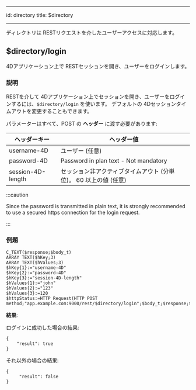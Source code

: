 - - -
id: directory title: $directory
- - -

ディレクトリは RESTリクエストを介したユーザーアクセスに対応します。


## $directory/login

4Dアプリケーション上で RESTセッションを開き、ユーザーをログインします。

### 説明

RESTを介して 4Dアプリケーション上でセッションを開き、ユーザーをログインするには、`$directory/login` を使います。 デフォルトの 4Dセッションタイムアウトを変更することもできます。

パラメーターはすべて、POST の **ヘッダー** に渡す必要があります:

| ヘッダーキー            | ヘッダー値                                 |
| ----------------- | ------------------------------------- |
| username-4D       | ユーザー (任意)                             |
| password-4D       | Password in plan text - Not mandatory |
| session-4D-length | セッション非アクティブタイムアウト (分単位)。 60 以上の値 (任意) |

:::caution

Since the password is transmitted in plain text, it is strongly recommended to use a secured https connection for the login request.

:::

### 例題

```4d
C_TEXT($response;$body_t)
ARRAY TEXT($hKey;3)
ARRAY TEXT($hValues;3)
$hKey{1}:="username-4D"
$hKey{2}:="password-4D"
$hKey{3}:="session-4D-length"
$hValues{1}:="john"
$hValues{2}:="123"
$hValues{3}:=120
$httpStatus:=HTTP Request(HTTP POST method;"app.example.com:9000/rest/$directory/login";$body_t;$response;$hKey;$hValues)
```

**結果**:

ログインに成功した場合の結果:

```
{
    "result": true
}
```

それ以外の場合の結果:

```
{
     "result": false
}
```
